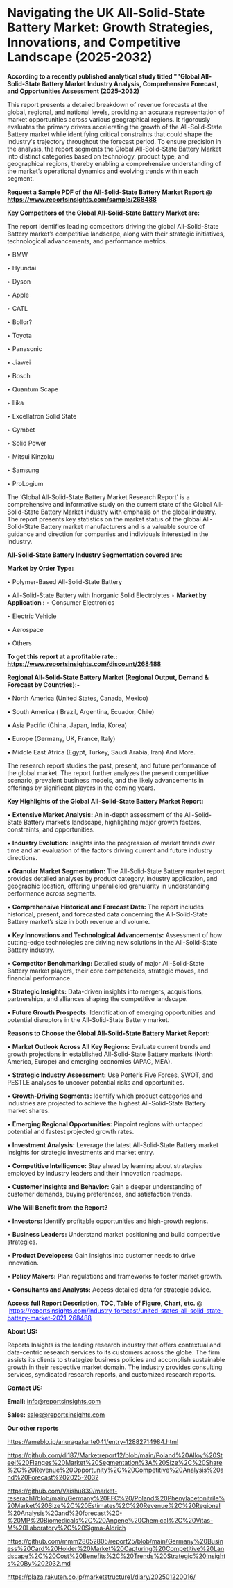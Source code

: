 # Navigating the UK All-Solid-State Battery Market: Growth Strategies, Innovations, and Competitive Landscape (2025-2032)

<strong>According to a recently published analytical study titled ""Global All-Solid-State Battery Market Industry Analysis, Comprehensive Forecast, and Opportunities Assessment (2025–2032)</strong>

This report presents a detailed breakdown of revenue forecasts at the global, regional, and national levels, providing an accurate representation of market opportunities across various geographical regions. It rigorously evaluates the primary drivers accelerating the growth of the All-Solid-State Battery market while identifying critical constraints that could shape the industry's trajectory throughout the forecast period. To ensure precision in the analysis, the report segments the Global All-Solid-State Battery Market into distinct categories based on technology, product type, and geographical regions, thereby enabling a comprehensive understanding of the market’s operational dynamics and evolving trends within each segment.

<strong>Request a Sample PDF of the All-Solid-State Battery Market Report </strong><strong>@<a href=https://www.reportsinsights.com/sample/268488 style=color:#0000ff;> https://www.reportsinsights.com/sample/268488</a></strong></font>

<strong>Key Competitors of the Global All-Solid-State Battery Market are:</strong>

The report identifies leading competitors driving the global All-Solid-State Battery market’s competitive landscape, along with their strategic initiatives, technological advancements, and performance metrics.

‣ BMW

‣ Hyundai

‣ Dyson

‣ Apple

‣ CATL

‣ Bollor?

‣ Toyota

‣ Panasonic

‣ Jiawei

‣ Bosch

‣ Quantum Scape

‣ Ilika

‣ Excellatron Solid State

‣ Cymbet

‣ Solid Power

‣ Mitsui Kinzoku

‣ Samsung

‣ ProLogium

The ‘Global All-Solid-State Battery Market Research Report’ is a comprehensive and informative study on the current state of the Global All-Solid-State Battery Market industry with emphasis on the global industry. The report presents key statistics on the market status of the global All-Solid-State Battery market manufacturers and is a valuable source of guidance and direction for companies and individuals interested in the industry.

<strong>All-Solid-State Battery Industry Segmentation covered are:</strong>

<strong>Market by Order Type: </strong>

‣ Polymer-Based All-Solid-State Battery

‣ All-Solid-State Battery with Inorganic Solid Electrolytes
‣ 
<strong>Market by Application :</strong>
‣ Consumer Electronics

‣ Electric Vehicle

‣ Aerospace

‣ Others

<strong>To get this report at a profitable rate.: <a href=https://www.reportsinsights.com/discount/268488 style=color:#0000ff;>https://www.reportsinsights.com/discount/268488</a></strong></font>

<strong>Regional All-Solid-State Battery Market (Regional Output, Demand &amp; Forecast by Countries):-</strong>

• North America (United States, Canada, Mexico)

• South America ( Brazil, Argentina, Ecuador, Chile)

• Asia Pacific (China, Japan, India, Korea)

• Europe (Germany, UK, France, Italy)

• Middle East Africa (Egypt, Turkey, Saudi Arabia, Iran) And More.

The research report studies the past, present, and future performance of the global market. The report further analyzes the present competitive scenario, prevalent business models, and the likely advancements in offerings by significant players in the coming years.

<strong>Key Highlights of the Global All-Solid-State Battery Market Report:</strong>

• <strong>Extensive Market Analysis:</strong> An in-depth assessment of the All-Solid-State Battery market’s landscape, highlighting major growth factors, constraints, and opportunities.

• <strong>Industry Evolution:</strong> Insights into the progression of market trends over time and an evaluation of the factors driving current and future industry directions.

• <strong>Granular Market Segmentation:</strong> The All-Solid-State Battery market report provides detailed analyses by product category, industry application, and geographic location, offering unparalleled granularity in understanding performance across segments.

• <strong>Comprehensive Historical and Forecast Data:</strong> The report includes historical, present, and forecasted data concerning the All-Solid-State Battery market’s size in both revenue and volume.

• <strong>Key Innovations and Technological Advancements:</strong> Assessment of how cutting-edge technologies are driving new solutions in the All-Solid-State Battery industry.

• <strong>Competitor Benchmarking:</strong> Detailed study of major All-Solid-State Battery market players, their core competencies, strategic moves, and financial performance.

• <strong>Strategic Insights:</strong> Data-driven insights into mergers, acquisitions, partnerships, and alliances shaping the competitive landscape.

• <strong>Future Growth Prospects:</strong> Identification of emerging opportunities and potential disruptors in the All-Solid-State Battery market.

<strong>Reasons to Choose the Global All-Solid-State Battery Market Report:</strong>

• <strong>Market Outlook Across All Key Regions:</strong> Evaluate current trends and growth projections in established All-Solid-State Battery markets (North America, Europe) and emerging economies (APAC, MEA).

• <strong>Strategic Industry Assessment:</strong> Use Porter’s Five Forces, SWOT, and PESTLE analyses to uncover potential risks and opportunities.

• <strong>Growth-Driving Segments:</strong> Identify which product categories and industries are projected to achieve the highest All-Solid-State Battery market shares.

• <strong>Emerging Regional Opportunities:</strong> Pinpoint regions with untapped potential and fastest projected growth rates.

• <strong>Investment Analysis:</strong> Leverage the latest All-Solid-State Battery market insights for strategic investments and market entry.

• <strong>Competitive Intelligence:</strong> Stay ahead by learning about strategies employed by industry leaders and their innovation roadmaps.

• <strong>Customer Insights and Behavior:</strong> Gain a deeper understanding of customer demands, buying preferences, and satisfaction trends.

<strong>Who Will Benefit from the Report?</strong>

• <strong>Investors:</strong> Identify profitable opportunities and high-growth regions.

• <strong>Business Leaders:</strong> Understand market positioning and build competitive strategies.

• <strong>Product Developers:</strong> Gain insights into customer needs to drive innovation.

• <strong>Policy Makers:</strong> Plan regulations and frameworks to foster market growth.

• <strong>Consultants and Analysts:</strong> Access detailed data for strategic advice.
</ul>
<strong>Access full Report Description, TOC, Table of Figure, Chart, etc. </strong>@  <a href=https://reportsinsights.com/industry-forecast/united-states-all-solid-state-battery-market-2021-268488 style=color:#0000ff;>https://reportsinsights.com/industry-forecast/united-states-all-solid-state-battery-market-2021-268488</a></font>

<strong><strong>About US</strong>:</strong>

Reports Insights is the leading research industry that offers contextual and data-centric research services to its customers across the globe. The firm assists its clients to strategize business policies and accomplish sustainable growth in their respective market domain. The industry provides consulting services, syndicated research reports, and customized research reports.

<strong>Contact US:</strong>

<p class=""""><b>Email:</b> <a href=mailto:info@reportsinsights.com>info@reportsinsights.com</a></p>
<p class=""""><b>Sales:</b> <a href=mailto:sales@reportsinsights.com>sales@reportsinsights.com</a></p>

<strong>Our other reports</strong>

<a href=https://ameblo.jp/anuragakarte041/entry-12882714984.html>https://ameblo.jp/anuragakarte041/entry-12882714984.html</a>

<a href=https://github.com/di187/Marketreport12/blob/main/Poland%20Alloy%20Steel%20Flanges%20Market%20Segmentation%3A%20Size%2C%20Share%2C%20Revenue%20Opportunity%2C%20Competitive%20Analysis%20and%20Forecast%202025-2032>https://github.com/di187/Marketreport12/blob/main/Poland%20Alloy%20Steel%20Flanges%20Market%20Segmentation%3A%20Size%2C%20Share%2C%20Revenue%20Opportunity%2C%20Competitive%20Analysis%20and%20Forecast%202025-2032</a>

<a href=https://github.com/Vaishu839/market-reserach1/blob/main/Germany%20FFC%20/Poland%20Phenylacetonitrile%20Market%20Size%2C%20Estimates%2C%20Revenue%2C%20Regional%20Analysis%20and%20forecast%20-%20MP%20Biomedicals%2C%20Angene%20Chemical%2C%20Vitas-M%20Laboratory%2C%20Sigma-Aldrich>https://github.com/Vaishu839/market-reserach1/blob/main/Germany%20FFC%20/Poland%20Phenylacetonitrile%20Market%20Size%2C%20Estimates%2C%20Revenue%2C%20Regional%20Analysis%20and%20forecast%20-%20MP%20Biomedicals%2C%20Angene%20Chemical%2C%20Vitas-M%20Laboratory%2C%20Sigma-Aldrich</a>

<a href=https://github.com/mmm28052805/report25/blob/main/Germany%20Business%20Card%20Holder%20Market%20Capturing%20Competitive%20Landscape%2C%20Cost%20Benefits%2C%20Trends%20Strategic%20Insights%20By%202032.md>https://github.com/mmm28052805/report25/blob/main/Germany%20Business%20Card%20Holder%20Market%20Capturing%20Competitive%20Landscape%2C%20Cost%20Benefits%2C%20Trends%20Strategic%20Insights%20By%202032.md</a>

<a href=https://plaza.rakuten.co.jp/marketstructure1/diary/202501220016/>https://plaza.rakuten.co.jp/marketstructure1/diary/202501220016/</a>
